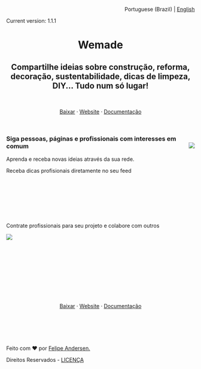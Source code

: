 <p align="right">Portuguese (Brazil) | <a href="">English</a></p>
<p>Current version: 1.1.1</p>


<h1 align="center" >Wemade</h1>
<h2 align="center">Compartilhe ideias sobre construção, reforma, </br>decoração, sustentabilidade, dicas de limpeza, DIY... Tudo num só lugar!</h2>

<br/>

<p align="center"><a href="https://github.com/felipe-andersen/felipe-andersen/blob/main/404.md">Baixar</a> &#183; <a href="http://terramade1.herokuapp.com/">Website</a> &#183; <a href="https://github.com/felipe-andersen/terramade-web">Documentação</a></p>

<br/>

<h3>Siga pessoas, páginas e profissionais com interesses em comum <img align="right" src="https://encrypted-tbn0.gstatic.com/images?q=tbn:ANd9GcQPc29eNA3ynJ_tfpLNf8Z0pQdSAXaSql3o-gY9j35vbCbxPZ6trmsk6mRVjYGKeX-7oo0&usqp=CAU"/></h3> 

<p>Aprenda e receba novas ideias através da sua rede.</p>

<p>Receba dicas profisionais diretamente no seu feed</p>

<br/>
<br/>
<br/>
<br/>
<br/>
<br/>

<p>Contrate profissionais para seu projeto e colabore com outros</p><img align="left" src="https://encrypted-tbn0.gstatic.com/images?q=tbn:ANd9GcQPc29eNA3ynJ_tfpLNf8Z0pQdSAXaSql3o-gY9j35vbCbxPZ6trmsk6mRVjYGKeX-7oo0&usqp=CAU"/>

<br/>
<br/>
<br/>
<br/>
<br/>
<br/>
<br/>

<br/>
<br/>
<br/>

<p align="center"><a href="https://github.com/felipe-andersen/felipe-andersen/blob/main/404.md">Baixar</a> &#183; <a href="http://terramade1.herokuapp.com/">Website</a> &#183; <a href="https://github.com/felipe-andersen/terramade-web">Documentação</a></p>

<br/>
<br/>
<br/>
<br/>

<p>Feito com  ❤️ por <a href="https://github.com/felipe-andersen">Felipe Andersen.</a> 
 
Direitos Reservados - <a href="">LICENÇA</a></p>
